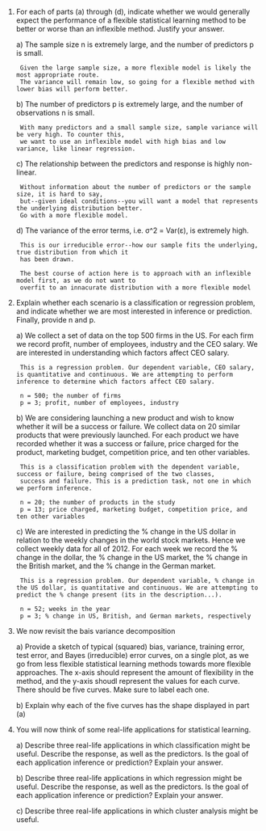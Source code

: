 1. For each of parts (a) through (d), indicate whether we would generally expect the performance of a flexible statistical learning method to be better or worse than an inflexible method. Justify your answer.

    a) The sample size n is extremely large, and the number of predictors p is small.

        Given the large sample size, a more flexible model is likely the most appropriate route.
        The variance will remain low, so going for a flexible method with lower bias will perform better.

    b) The number of predictors p is extremely large, and the number of observations n is small.

        With many predictors and a small sample size, sample variance will be very high. To counter this,
        we want to use an inflexible model with high bias and low variance, like linear regression.

    c) The relationship between the predictors and response is highly non-linear.

        Without information about the number of predictors or the sample size, it is hard to say,
        but--given ideal conditions--you will want a model that represents the underlying distribution better.
        Go with a more flexible model.

    d) The variance of the error terms, i.e. σ^2 = Var(ε), is extremely high.

        This is our irreducible error--how our sample fits the underlying, true distribution from which it
        has been drawn.

        The best course of action here is to approach with an inflexible model first, as we do not want to
        overfit to an innacurate distribution with a more flexible model

2. Explain whether each scenario is a classification or regression problem, and indicate whether we are most interested in inference or prediction. Finally, provide n and p.

    a) We collect a set of data on the top 500 firms in the US. For each firm we record profit, number of employees, industry and the CEO salary. We are interested in understanding which factors affect CEO salary.

        This is a regression problem. Our dependent variable, CEO salary, is quantitative and continuous. We are attempting to perform inference to determine which factors affect CEO salary.

        n = 500; the number of firms
        p = 3; profit, number of employees, industry

    b) We are considering launching a new product and wish to know whether it will be a success or failure. We collect data on 20 similar products that were previously launched. For each product we have recorded whether it was a success or failure, price charged for the product, marketing budget, competition price, and ten other variables.

        This is a classification problem with the dependent variable, success or failure, being comprised of the two classes,
        success and failure. This is a prediction task, not one in which we perform inference.

        n = 20; the number of products in the study
        p = 13; price charged, marketing budget, competition price, and ten other variables

    c) We are interested in predicting the % change in the US dollar in relation to the weekly changes in the world stock markets. Hence we collect weekly data for all of 2012. For each week we record the % change in the dollar, the % change in the US market, the % change in the British market, and the % change in the German market.

        This is a regression problem. Our dependent variable, % change in the US dollar, is quantitative and continuous. We are attempting to predict the % change present (its in the description...).

        n = 52; weeks in the year
        p = 3; % change in US, British, and German markets, respectively

3. We now revisit the bais variance decomposition

    a) Provide a sketch of typical (squared) bias, variance, training error, test error, and Bayes (irreducible) error curves, on a single plot, as we go from less flexible statistical learning methods towards more flexible approaches. The x-axis should represent the amount of flexibility in the method, and the y-axis shoudl represent the values for each curve. There should be five curves. Make sure to label each one.

    b) Explain why each of the five curves has the shape displayed in part (a)

4. You will now think of some real-life applications for statistical learning.

    a) Describe three real-life applications in which classification might be useful. Describe the response, as well as the predictors. Is the goal of each application inference or prediction? Explain your answer.

    b) Describe three real-life applications in which regression might be useful. Describe the response, as well as the predictors. Is the goal of each application inference or prediction? Explain your answer.

    c) Describe three real-life applications in which cluster analysis might be useful.
